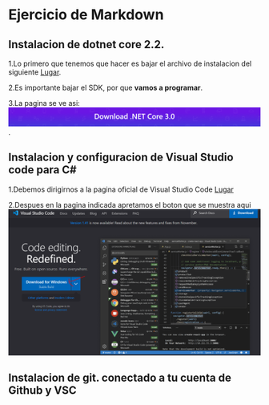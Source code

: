 
# Ejercicio de Markdown


## Instalacion  de dotnet core 2.2.

1.Lo primero que tenemos que hacer es bajar el archivo de instalacion del siguiente 
[Lugar](https://dotnet.microsoft.com/download/dotnet-core/3.0).

2.Es importante bajar el SDK, por que **vamos a programar**.

3.La pagina se ve asi:
![imagen dotnet 3.0](https://github.com/Sebashhdez13/POO-2020/blob/master/Setup/img/dotnet%203.0.PNG).

## Instalacion y configuracion de Visual Studio code para C#
1.Debemos dirigirnos a la pagina oficial de Visual Studio Code [Lugar](https://code.visualstudio.com/)

2.Despues en la pagina indicada apretamos el boton que se muestra aqui ![imagen visual studio](https://github.com/Sebashhdez13/POO-2020/blob/master/Setup/img/Visual%20Code%201.PNG)

## Instalacion de git. conectado a tu cuenta de Github y VSC
